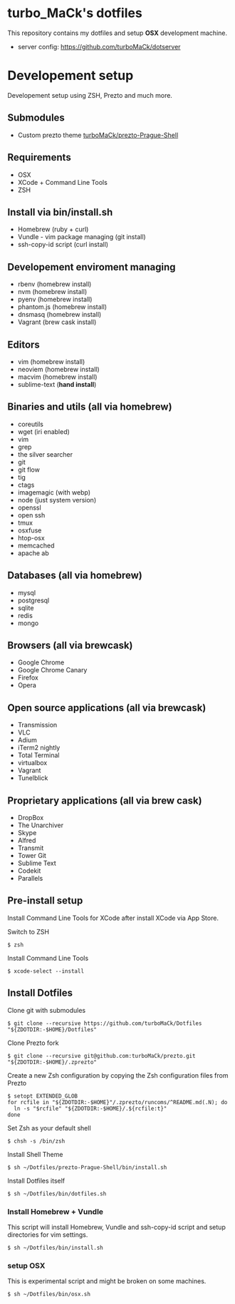 turbo_MaCk's dotfiles
=====================
This repository contains my dotfiles and setup **OSX** development machine.

* server config: https://github.com/turboMaCk/dotserver

Developement setup
==================
Developement setup using ZSH, Prezto and much more.

## Submodules
* Custom prezto theme [turboMaCk/prezto-Prague-Shell](https://github.com/turboMaCk/prezto-Prague-Shell)

## Requirements
* OSX
* XCode + Command Line Tools
* ZSH

## Install via bin/install.sh
* Homebrew (ruby + curl)
* Vundle - vim package managing (git install)
* ssh-copy-id script (curl install)

## Developement enviroment managing
* rbenv (homebrew install)
* nvm (homebrew install)
* pyenv (homebrew install)
* phantom.js (homebrew install)
* dnsmasq (homebrew install)
* Vagrant (brew cask install)

## Editors
* vim (homebrew install)
* neoviem (homebrew install)
* macvim (homebrew install)
* sublime-text (**hand install**)

## Binaries and utils (all via homebrew)
* coreutils
* wget (iri enabled)
* vim
* grep
* the silver searcher
* git
* git flow
* tig
* ctags
* imagemagic (with webp)
* node (just system version)
* openssl
* open ssh
* tmux
* osxfuse
* htop-osx
* memcached
* apache ab

## Databases (all via homebrew)
* mysql
* postgresql
* sqlite
* redis
* mongo

## Browsers (all via brewcask)
* Google Chrome
* Google Chrome Canary
* Firefox
* Opera

## Open source applications (all via brewcask)
* Transmission
* VLC
* Adium
* iTerm2 nightly
* Total Terminal
* virtualbox
* Vagrant
* Tunelblick

## Proprietary applications (all via brew cask)
* DropBox
* The Unarchiver
* Skype
* Alfred
* Transmit
* Tower Git
* Sublime Text
* Codekit
* Parallels

## Pre-install setup
Install Command Line Tools for XCode after install XCode via App Store.

Switch to ZSH
```shell
$ zsh
```

Install Command Line Tools
```shell
$ xcode-select --install
```

## Install Dotfiles

Clone git with submodules
```shell
$ git clone --recursive https://github.com/turboMaCk/Dotfiles "${ZDOTDIR:-$HOME}/Dotfiles"
```

Clone Prezto fork
```shell
$ git clone --recursive git@github.com:turboMaCk/prezto.git "${ZDOTDIR:-$HOME}/.zprezto"
```

Create a new Zsh configuration by copying the Zsh configuration files from Prezto
```shell
$ setopt EXTENDED_GLOB
for rcfile in "${ZDOTDIR:-$HOME}"/.zprezto/runcoms/^README.md(.N); do
  ln -s "$rcfile" "${ZDOTDIR:-$HOME}/.${rcfile:t}"
done
```

Set Zsh as your default shell
```shell
$ chsh -s /bin/zsh
```

Install Shell Theme
```shell
$ sh ~/Dotfiles/prezto-Prague-Shell/bin/install.sh
```

Install Dotfiles itself
```shell
$ sh ~/Dotfiles/bin/dotfiles.sh
```

### Install Homebrew + Vundle
This script will install Homebrew, Vundle and ssh-copy-id script and setup directories for vim settings.

```shell
$ sh ~/Dotfiles/bin/install.sh
```

### setup OSX
This is experimental script and might be broken on some machines.

```shell
$ sh ~/Dotfiles/bin/osx.sh
```
